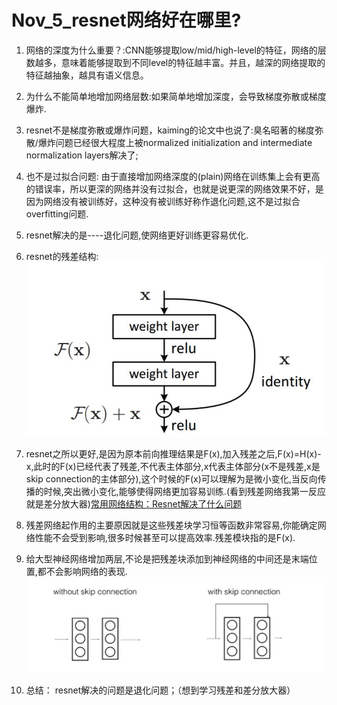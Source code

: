 Nov_5_resnet网络好在哪里?
=====

1. 网络的深度为什么重要？:CNN能够提取low/mid/high-level的特征，网络的层数越多，意味着能够提取到不同level的特征越丰富。并且，越深的网络提取的特征越抽象，越具有语义信息。

2. 为什么不能简单地增加网络层数:如果简单地增加深度，会导致梯度弥散或梯度爆炸.

3. resnet不是梯度弥散或爆炸问题，kaiming的论文中也说了:臭名昭著的梯度弥散/爆炸问题已经很大程度上被normalized initialization and intermediate normalization layers解决了;

4. 也不是过拟合问题: 由于直接增加网络深度的(plain)网络在训练集上会有更高的错误率，所以更深的网络并没有过拟合，也就是说更深的网络效果不好，是因为网络没有被训练好，这种没有被训练好称作退化问题,这不是过拟合overfitting问题.

5. resnet解决的是----退化问题,使网络更好训练更容易优化.

6. resnet的残差结构:
![](./images/resnet.jpg)

7.  resnet之所以更好,是因为原本前向推理结果是F(x),加入残差之后,F(x)=H(x)-x,此时的F(x)已经代表了残差,不代表主体部分,x代表主体部分(x不是残差,x是skip connection的主体部分),这个时候的F(x)可以理解为是微小变化,当反向传播的时候,突出微小变化,能够使得网络更加容易训练.(看到残差网络我第一反应就是差分放大器)[常用网络结构：Resnet解决了什么问题](https://www.zhihu.com/question/64494691/answer/271335912)

8. 残差网络起作用的主要原因就是这些残差块学习恒等函数非常容易,你能确定网络性能不会受到影响,很多时候甚至可以提高效率.残差模块指的是F(x).

9. 给大型神经网络增加两层,不论是把残差块添加到神经网络的中间还是末端位置,都不会影响网络的表现.![](./images/resnet2.png)

10. 总结： resnet解决的问题是退化问题；（想到学习残差和差分放大器）